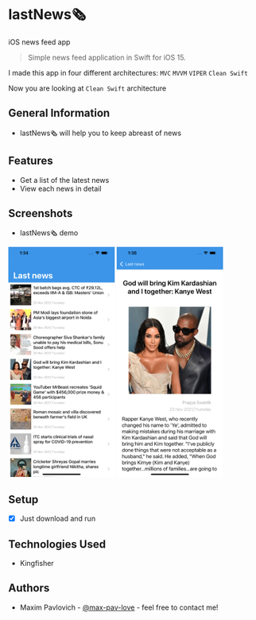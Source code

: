 # lastNews🗞
iOS news feed app
> Simple news feed application in Swift for iOS 15.

I made this app in four different architectures: `MVC` `MVVM` `VIPER` `Clean Swift`

Now you are looking at `Clean Swift` architecture
## General Information
- lastNews🗞 will help you to keep abreast of news
## Features
- Get a list of the latest news
- View each news in detail

## Screenshots
- lastNews🗞 demo

<img src="https://github.com/max-pav-love/lastNews/blob/main/Screenshots/MainScreen.png" width="214" height="463">  <img src="https://github.com/max-pav-love/lastNews/blob/main/Screenshots/DetailScreen.png" width="214" height="463">

## Setup
- [x] Just download and run

## Technologies Used
- Kingfisher

## Authors
- Maxim Pavlovich - [@max-pav-love](https://github.com/max-pav-love) - feel free to contact me!
